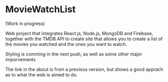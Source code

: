 # MovieWatchList

(Work in progress)

Web project that integrates React.js, Node.js, MongoDB and Firebase, together with the TMDB API to create site that allows you to create a list of the movies you watched and the ones you want to watch.

Styling is comming in the next push, as well as some other major imporvements

The link in the about is from a previous version, but shows a good apprach as to what the web is aimed to do.
